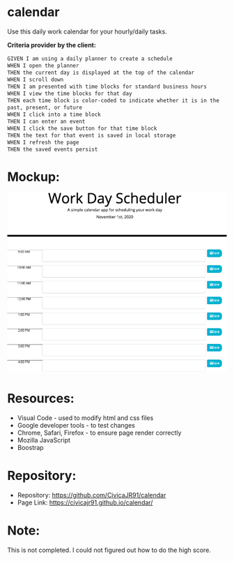 # calendar
Use this daily work calendar for your hourly/daily tasks.


**Criteria provider by the client:**

```
GIVEN I am using a daily planner to create a schedule
WHEN I open the planner
THEN the current day is displayed at the top of the calendar
WHEN I scroll down
THEN I am presented with time blocks for standard business hours
WHEN I view the time blocks for that day
THEN each time block is color-coded to indicate whether it is in the past, present, or future
WHEN I click into a time block
THEN I can enter an event
WHEN I click the save button for that time block
THEN the text for that event is saved in local storage
WHEN I refresh the page
THEN the saved events persist
```



# Mockup:

![Calendar](./images/calendar.png)



# Resources:

* Visual Code - used to modify html and css files
* Google developer tools - to test changes
* Chrome, Safari, Firefox - to ensure page render correctly
* Mozilla JavaScript
* Boostrap

# Repository:

* Repository: https://github.com/CivicaJR91/calendar
* Page Link: https://civicajr91.github.io/calendar/

# Note: 
This is not completed. I could not figured out how to do the high score.

